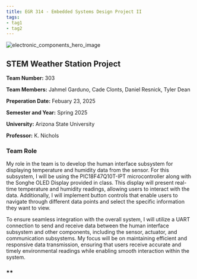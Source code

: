 ```yaml
---
title: EGR 314 - Embedded Systems Design Project II
tags:
- tag1
- tag2
---
```

![electronic_components_hero_image](https://github.com/user-attachments/assets/51372dab-8e42-4841-90d2-2ab1d4b13c3e)

## STEM Weather Station Project
**Team Number:** 303

**Team Members:** Jahmel Garduno, Cade Clonts, Daniel Resnick, Tyler Dean

**Preperation Date:** Febuary 23, 2025

**Semester and Year:** Spring 2025

**University:** Arizona State University 

**Professor:** K. Nichols 


### **Team Role**
My role in the team is to develop the human interface subsystem for displaying temperature and humidity data from the sensor. For this subsystem, I will be using the PIC18F47Q10T-IPT microcontroller along with the Songhe OLED Display provided in class. This display will present real-time temperature and humidity readings, allowing users to interact with the data. Additionally, I will implement button controls that enable users to navigate through different data points and select the specific information they want to view.

To ensure seamless integration with the overall system, I will utilize a UART connection to send and receive data between the human interface subsystem and other components, including the sensor, actuator, and communication subsystems. My focus will be on maintaining efficient and responsive data transmission, ensuring that users receive accurate and timely environmental readings while enabling smooth interaction within the system.

### **

###
